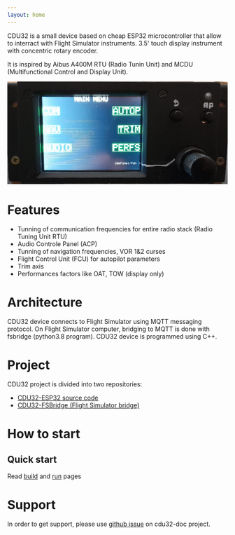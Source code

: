```yaml
---
layout: home
---
```


CDU32 is a small device based on cheap ESP32 microcontroller that allow to interract with Flight Simulator instruments. 3.5' touch display instrument with concentric rotary encoder.

It is inspired by Aibus A400M RTU (Radio Tunin Unit) and MCDU (Multifunctional Control and Display Unit).

![CDU32](assets/img/cdu32-home.jpg)

# Features

* Tunning of communication frequencies for entire radio stack (Radio Tuning Unit RTU)
* Audio Controle Panel (ACP)
* Tunning of navigation frequencies, VOR 1&2 curses
* Flight Control Unit (FCU) for autopilot parameters
* Trim axis
* Performances factors like OAT, TOW (display only)

# Architecture

CDU32 device connects to Flight Simulator using MQTT messaging protocol. On Flight Simulator computer, bridging to MQTT is done with fsbridge (python3.8 program). CDU32 device is programmed using C++.

# Project

CDU32 project is divided into two repositories:

* [CDU32-ESP32 source code](https://github.com/fyjet/cdu32-esp32)
* [CDU32-FSBridge (Flight Simulator bridge)](https://github.com/fyjet/cdu32-fsbridge)

# How to start

## Quick start

Read [build](build) and [run](run) pages

# Support

In order to get support, please use [github issue](https://github.com/fyjet/cdu32-doc/issues) on cdu32-doc project.
